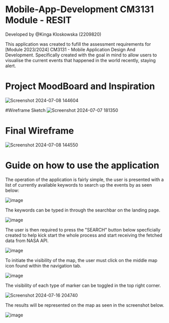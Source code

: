 # Mobile-App-Development CM3131 Module - RESIT

Developed by @Kinga Kloskowska (2209820)

This application was created to fufill the assessment requirements for [Module 2023/2024] CM3131 - Mobile Application Design And Development. Specifically created with the goal in mind to allow users to visualise the current events that happened in the world recently, staying alert.

# Project MoodBoard and Inspiration
![Screenshot 2024-07-08 144604](https://github.com/user-attachments/assets/72ede5e9-c9af-482b-841d-c21cc32c9429)

#Wireframe Sketch
![Screenshot 2024-07-07 181350](https://github.com/user-attachments/assets/d88089cf-7be3-4b0c-ab82-0afe9f46f06e)

# Final Wireframe 
![Screenshot 2024-07-08 144550](https://github.com/user-attachments/assets/c6e9eb39-df19-4bbd-980b-a563f61c3231)

# Guide on how to use the application

The operation of the application is fairly simple, the user is presented with a list of currently available keywords to search up the events by as seen below:

![image](https://github.com/user-attachments/assets/9bdbf670-cb49-4bfc-aaec-c69dfa3801b9)

The keywords can be typed in through the searchbar on the landing page.

![image](https://github.com/user-attachments/assets/a688e2ef-c7eb-4d51-b6f3-b1bdf009a31a)

The user is then required to press the "SEARCH" button below specficially created to help kick start the whole process and start receiving the fetched data from NASA API.

![image](https://github.com/user-attachments/assets/7ffde693-3155-4768-b6dc-5e91d9cfea32)

To initiate the visibility of the map, the user must click on the middle map icon found within the navigation tab. 

![image](https://github.com/user-attachments/assets/fd3edbd2-e83b-4bc4-beaa-fc5dbe814e99)

The visibility of each type of marker can be toggled in the top right corner.

![Screenshot 2024-07-16 204740](https://github.com/user-attachments/assets/45d9ba30-ee91-4ff3-9cc9-cbec1d7d15f6)



The results will be represented on the map as seen in the screenshot below.

![image](https://github.com/user-attachments/assets/bb7c7ce3-fbed-47ef-b1c7-fee44a4342e1)


